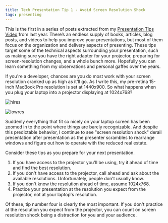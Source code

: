 ```yaml
---
title: Tech Presentation Tip 1 - Avoid Screen Resolution Shock
tags: presenting
---
```

This is the first in a series of posts extracted from my [Presentation Tips Video](https://www.nearinfinity.com/techtalks/jeff_kunkle/2011/08/15/Presentation_Tips.html) from last year. There’s an endless supply of books, articles, blog posts, and videos to help you improve your presentations, but most of them focus on the organization and delivery aspects of presenting. These tips target some of the technical aspects surrounding your presentation, such as making sure you have the right adapter for your projector, preparing for screen-resolution changes, and a whole bunch more. Hopefully you can learn something from my observations and personal gaffes over the years.

If you're a developer, chances are you do most work with your screen resolution cranked up as high as it'll go. As I write this, my pre-retina 15-inch MacBook Pro resolution is set at 1440x900. So what happens when you plug your laptop into a projector displaying at 1024x768?

![hires](/blogs/jeff_kunkle/assets/tech_presentation_tip_1/hires.png "High Resolution Laptop")

![lowres](/blogs/jeff_kunkle/assets/tech_presentation_tip_1/lowres.png "Low Resolution Projector")

Suddenly everything that fit so nicely on your laptop screen has been zoomed in to the point where things are barely recognizable. And despite this predictable behavior, I continue to see "screen resolution shock" derail presentation after presentation as the presenter scrambles to rearrange windows and figure out how to operate with the reduced real estate.

Consider these tips as you prepare for your next presentation.

1. If you have access to the projector you'll be using, try it ahead of time and find the best resolution.
2. If you don't have access to the projector, call ahead and ask about the available resolutions. Unfortunately, people don't usually know.
3. If you don't know the resolution ahead of time, assume 1024x768.
4. Practice your presentation at the resolution you expect from the projector, not at your laptop's resolution.

Of these, tip number four is clearly the most important. If you don't practice at the resolution you expect from the projector, you can count on screen resolution shock being a distraction for you and your audience.
